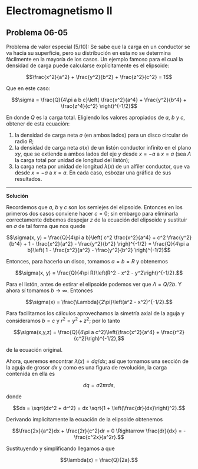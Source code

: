 # Electromagnetismo II
## Problema 06-05

Problema de valor especial (5/10): Se sabe que la carga en un conductor
se va hacia su superficie, pero su distribución en esta no se determina
fácilmente en la mayoría de los casos. Un ejemplo famoso para el cual la
densidad de carga puede calcularse explícitamente es el elipsoide:

```math
\frac{x^2}{a^2} + \frac{y^2}{b^2} + \frac{z^2}{c^2} = 1
```

Que en este caso:

```math
\sigma
=
\frac{Q}{4\pi a b c}\left(
\frac{x^2}{a^4} + \frac{y^2}{b^4} + \frac{z^4}{c^2}
\right)^{-1/2}
```

En donde $`Q`$ es la carga total. Eligiendo los valores apropiados de
$`a`$, $`b`$ y $`c`$, obtener de esta ecuación:

1. la densidad de carga neta $`\sigma`$ (en ambos lados) para un disco
circular de radio $`R`$;
2. la densidad de carga neta $`\sigma(x)`$ de un listón conductor infinito
en el plano $`xy`$, que se extiende a ambos lados del eje $`y`$ desde
$`x = -a`$ a $`x = a`$ (sea $`\Lambda`$ la carga total por unidad de longitud
del listón);
3. la carga neta por unidad de longitud $`\lambda(x)`$ de un alfiler
conductor, que va desde $`x = -a`$ a $`x = a`$. En cada caso, esbozar una
gráfica de sus resultados.

---

**Solución**

Recordemos que $`a`$, $`b`$ y $`c`$ son los semiejes del elipsoide. Entonces
en los primeros dos casos conviene hacer $`c = 0`$; sin embargo para eliminarla
correctamente debemos despejar $`z`$ de la ecuación del elipsoide y sustituir
en $`\sigma`$ de tal forma que nos quede

```math
\sigma(x, y)
=
\frac{Q}{4\pi a b}\left(
c^2 \frac{x^2}{a^4} + c^2 \frac{y^2}{b^4} + 1 - \frac{x^2}{a^2} - \frac{y^2}{b^2}
\righ)^{-1/2}
=
\frac{Q}{4\pi a b}\left(
1 - \frac{x^2}{a^2} - \frac{y^2}{b^2}
\righ)^{-1/2}
```
Entonces, para hacerlo un disco, tomamos $`a = b = R`$ y obtenemos

```math
\sigma(x, y) = \frac{Q}{4\pi R}\left(R^2 - x^2 - y^2\right)^{-1/2}.
```

Para el listón, antes de estirar el elipsoide podemos ver que $`\Lambda = Q/2b`$. Y ahora
sí tomamos $`b\rightarrow\infty`$. Entonces

```math
\sigma(x) = \frac{\Lambda}{2\pi}\left(a^2 - x^2)^{-1/2}.
```

Para facilitarnos los cálculos aprovechamos la simetría axial de la aguja y consideramos
$`b = c`$ y $`r^2 = y^2 + z^2`$; por lo tanto

```math
\sigma(x,y,z) = \frac{Q}{4\pi a c^2}\left(\frac{x^2}{a^4} + \frac{r^2}{c^2}\righ)^{-1/2},
```

de la ecuación original.

Ahora, queremos encontrar $`\lambda(x) = dq/dx`$; así que tomamos una sección de la aguja
de grosor $`dx`$ y como es una figura de revolución, la carga contenida en ella es

```math
dq = \sigma 2\pi r ds,
```

donde

```math
ds = \sqrt{dx^2 + dr^2} = dx \sqrt{1 + \left(\frac{dr}{dx}\right)^2}.
```

Derivando implícitamente la ecuación de la elipsoide obtenemos

```math
\frac{2x}{a^2}dx + \frac{2r}{c^2}dr = 0 
\Rightarrow
\frac{dr}{dx} = -\frac{c^2x}{a^2r}.
```

Sustituyendo y simplificando llegamos a que

```math
\lambda(x) = \frac{Q}{2a}.
```
